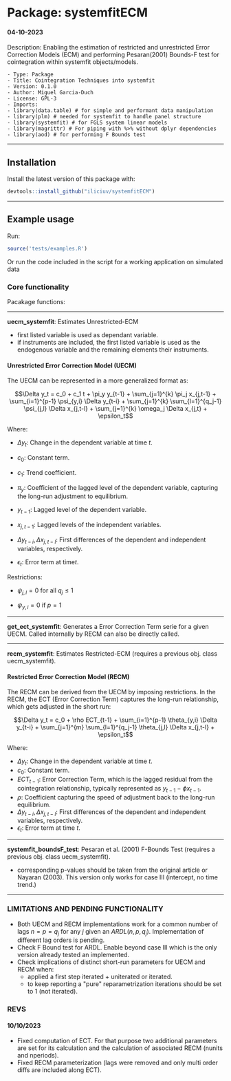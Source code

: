 # Package: systemfitECM

#### 04-10-2023

Description: Enabling the estimation of restricted and unrestricted Error Correction Models (ECM) and performing Pesaran(2001) Bounds-F test for cointegration within systemfit objects/models.

    - Type: Package
    - Title: Cointegration Techniques into systemfit
    - Version: 0.1.0
    - Author: Miguel Garcia-Duch
    - License: GPL-3
    - Imports:
    - library(data.table) # for simple and performant data manipulation
    - library(plm) # needed for systemfit to handle panel structure
    - library(systemfit) # for FGLS system linear models
    - library(magrittr) # For piping with %>% without dplyr dependencies
    - library(aod) # for performing F Bounds test

-----------------------------------------------

## Installation

Install the latest version of this package with:

``` r
devtools::install_github("iliciuv/systemfitECM")
```

-----------------------------------------------

## Example usage

Run:

``` r
source('tests/examples.R')
```

Or run the code included in the script for a working application on simulated data

### Core functionality

Pacakage functions:

--------------

**uecm_systemfit**: Estimates Unrestricted-ECM

- first listed variable is used as dependant variable.
- if instruments are included, the first listed variable is used as the endogenous variable and the remaining elements their instruments.

#### Unrestricted Error Correction Model (UECM)

The UECM can be represented in a more generalized format as:

$$\Delta y_t = c_0 + c_1 t + \pi_y y_{t-1} + \sum_{j=1}^{k} \pi_j x_{j,t-1} + \sum_{i=1}^{p-1} \psi_{y,i} \Delta y_{t-i} + \sum_{j=1}^{k} \sum_{l=1}^{q_j-1} \psi_{j,l} \Delta x_{j,t-l} + \sum_{j=1}^{k} \omega_j \Delta x_{j,t} + \epsilon_t$$

Where:

- $\Delta y_t$: Change in the dependent variable at time $t$.

- $c_0$: Constant term.

- $c_1$: Trend coefficient.

- $\pi_y$: Coefficient of the lagged level of the dependent variable, capturing the long-run adjustment to equilibrium.

- $y_{t-1}$: Lagged level of the dependent variable.

- $x_{j,t-1}$: Lagged levels of the independent variables.

- $\Delta y_{t-i}, \Delta x_{j,t-l}$: First differences of the dependent and independent variables, respectively.

- $\epsilon_t$: Error term at time$t$.

Restrictions:

- $\psi_{j,l} = 0$ for all $q_j \leq 1$

- $\psi_{y,i} = 0$ if $p = 1$

- --------------

**get_ect_systemfit**: Generates a Error Correction Term serie for a given UECM. Called internally by RECM can also be directly called.

--------------

**recm_systemfit**: Estimates Restricted-ECM (requires a previous obj. class uecm_systemfit).

#### Restricted Error Correction Model (RECM)

The RECM can be derived from the UECM by imposing restrictions. In the RECM, the ECT (Error Correction Term) captures the long-run relationship, which gets adjusted in the short run:

$$\Delta y_t = c_0 + \rho ECT_{t-1} + \sum_{i=1}^{p-1} \theta_{y,i} \Delta y_{t-i} + \sum_{j=1}^{m} \sum_{l=1}^{q_j-1} \theta_{j,l} \Delta x_{j,t-l} + \epsilon_t$$

Where:

- $\Delta y_t$: Change in the dependent variable at time $t$.
- $c_0$: Constant term.
- $ECT_{t-1}$: Error Correction Term, which is the lagged residual from the cointegration relationship, typically represented as $y_{t-1} - \phi x_{t-1}$.
- $\rho$: Coefficient capturing the speed of adjustment back to the long-run equilibrium.
- $\Delta y_{t-i}, \Delta x_{j,t-l}$: First differences of the dependent and independent variables, respectively.
- $\epsilon_t$: Error term at time $t$.

--------------

**systemfit_boundsF_test**: Pesaran et al. (2001) F-Bounds Test (requires a previous obj. class uecm_systemfit).

- corresponding p-values should be taken from the original article or Nayaran (2003). This version only works for case III (intercept, no time trend.)

------------------------------------------------

### LIMITATIONS AND PENDING FUNCTIONALITY

- Both UECM and RECM implementations work for a common number of lags $n = p = q_j$ for any $j$ given an $ARDL(n,p,q_j)$. Implementation of different lag orders is pending.
- Check F Bound  test for ARDL. Enable beyond case III which is the only version already tested an implemented.
- Check implications of distinct short-run parameters for UECM and RECM when:
  - applied a first step iterated + uniterated or iterated.
  - to keep reporting a "pure" reparametrization iterations should be set to 1 (not iterated).

### REVS

#### 10/10/2023

- Fixed computation of ECT. For that purpose two additional parameters are set for its calculation and the calculation of associated RECM (nunits and nperiods).
- Fixed RECM parameterization (lags were removed and only multi order diffs are included along ECT).
